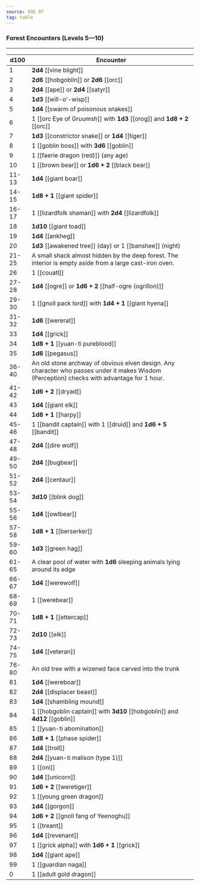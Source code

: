 ```yaml
---
source: XGE 97
tag: table
---
```


### Forest Encounters (Levels 5—10)
---
|d100|Encounter|
|----|------------|
|1|**2d4** [[vine blight]]|
|2|**2d6** [[hobgoblin]] or **2d6** [[orc]]|
|3|**2d4** [[ape]] or **2d4** [[satyr]]|
|4|**1d3** [[will-o'-wisp]]|
|5|**1d4** [[swarm of poisonous snakes]]|
|6|1 [[orc Eye of Gruumsh]] with **1d3** [[orog]] and **1d8 + 2** [[orc]]|
|7|**1d3** [[constrictor snake]] or **1d4** [[tiger]]|
|8|1 [[goblin boss]] with **3d6** [[goblin]]|
|9|1 [[faerie dragon (red)]] (any age)|
|10|1 [[brown bear]] or **1d6 + 2** [[black bear]]|
|11-13|**1d4** [[giant boar]]|
|14-15|**1d8 + 1** [[giant spider]]|
|16-17|1 [[lizardfolk shaman]] with **2d4** [[lizardfolk]]|
|18|**1d10** [[giant toad]]|
|19|**1d4** [[ankheg]]|
|20|**1d3** [[awakened tree]] (day) or 1 [[banshee]] (night)|
|21-25|A small shack almost hidden by the deep forest. The interior is empty aside from a large cast-iron oven.|
|26|1 [[couatl]]|
|27-28|**1d4** [[ogre]] or **1d6 + 2** [[half-ogre (ogrillon)]]|
|29-30|1 [[gnoll pack lord]] with **1d4 + 1** [[giant hyena]]|
|31-32|**1d6** [[wererat]]|
|33|**1d4** [[grick]]|
|34|**1d8 + 1** [[yuan-ti pureblood]]|
|35|**1d6** [[pegasus]]|
|36-40|An old stone archway of obvious elven design. Any character who passes under it makes Wisdom (Perception) checks with advantage for 1 hour.|
|41-42|**1d6 + 2** [[dryad]]|
|43|**1d4** [[giant elk]]|
|44|**1d8 + 1** [[harpy]]|
|45-46|1 [[bandit captain]] with 1 [[druid]] and **1d6 + 5** [[bandit]]|
|47-48|**2d4** [[dire wolf]]|
|49-50|**2d4** [[bugbear]]|
|51-52|**2d4** [[centaur]]|
|53-54|**3d10** [[blink dog]]|
|55-56|**1d4** [[owlbear]]|
|57-58|**1d8 + 1** [[berserker]]|
|59-60|**1d3** [[green hag]]|
|61-65|A clear pool of water with **1d6** sleeping animals lying around its edge|
|66-67|**1d4** [[werewolf]]|
|68-69|1 [[werebear]]|
|70-71|**1d8 + 1** [[ettercap]]|
|72-73|**2d10** [[elk]]|
|74-75|**1d4** [[veteran]]|
|76-80|An old tree with a wizened face carved into the trunk|
|81|**1d4** [[wereboar]]|
|82|**2d4** [[displacer beast]]|
|83|**1d4** [[shambling mound]]|
|84|1 [[hobgoblin captain]] with **3d10** [[hobgoblin]] and **4d12** [[goblin]]|
|85|1 [[yuan-ti abomination]]|
|86|**1d8 + 1** [[phase spider]]|
|87|**1d4** [[troll]]|
|88|**2d4** [[yuan-ti malison (type 1)]]|
|89|1 [[oni]]|
|90|**1d4** [[unicorn]]|
|91|**1d6 + 2** [[weretiger]]|
|92|1 [[young green dragon]]|
|93|**1d4** [[gorgon]]|
|94|**1d6 + 2** [[gnoll fang of Yeenoghu]]|
|95|1 [[treant]]|
|96|**1d4** [[revenant]]|
|97|1 [[grick alpha]] with **1d6 + 1** [[grick]]|
|98|**1d4** [[giant ape]]|
|99|1 [[guardian naga]]|
|0|1 [[adult gold dragon]]|
